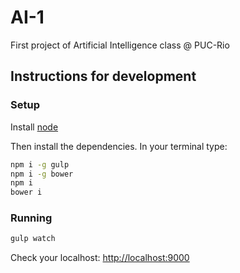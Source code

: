 AI-1
====

First project of Artificial Intelligence class @ PUC-Rio

## Instructions for development

### Setup

Install [node](http://nodejs.org/)

Then install the dependencies. In your terminal type:

```bash
npm i -g gulp
npm i -g bower
npm i 
bower i
```

### Running

```bash
gulp watch
```

Check your localhost:
[http://localhost:9000](http://localhost:9000)
